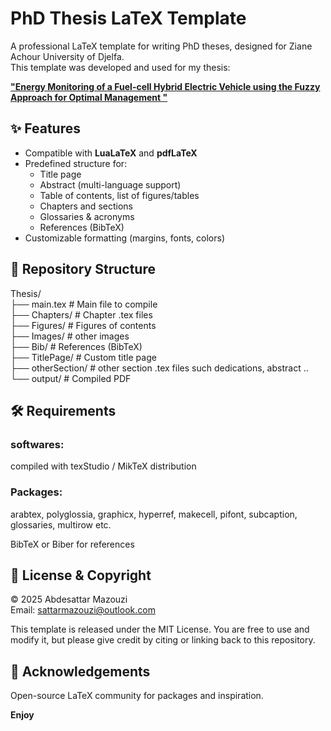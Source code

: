 # PhD Thesis LaTeX Template

A professional LaTeX template for writing PhD theses, designed for Ziane Achour University of Djelfa.  
This template was developed and used for my thesis:

[**"Energy Monitoring of a Fuel-cell Hybrid Electric Vehicle using the Fuzzy Approach for Optimal Management "**](https://www.researchgate.net/profile/Abdesattar-Mazouzi?ev=hdr_xprf)



## ✨ Features
- Compatible with **LuaLaTeX** and **pdfLaTeX**
- Predefined structure for:
  - Title page
  - Abstract (multi-language support)
  - Table of contents, list of figures/tables
  - Chapters and sections
  - Glossaries & acronyms
  - References (BibTeX)
- Customizable formatting (margins, fonts, colors)

## 📂 Repository Structure
Thesis/ <br>
├── main.tex # Main file to compile <br>
├── Chapters/ # Chapter .tex files<br>
├── Figures/ # Figures of contents <br>
├── Images/ # other images <br>
├── Bib/ # References (BibTeX) <br>
├── TitlePage/ # Custom title page<br>
├── otherSection/ # other section .tex files such dedications, abstract .. <br>
└── output/ # Compiled PDF

## 🛠 Requirements

### softwares:

compiled with texStudio / MikTeX distribution

### Packages:

arabtex, polyglossia, graphicx, hyperref, makecell, pifont, subcaption, glossaries, multirow etc.

BibTeX or Biber for references

## 📖 License & Copyright

© 2025 Abdesattar Mazouzi <br>
Email: [sattarmazouzi@outlook.com](mailto:sattarmazouzi@outlook.com)

This template is released under the MIT License.
You are free to use and modify it, but please give credit by citing or linking back to this repository.

## 🙏 Acknowledgements

Open-source LaTeX community for packages and inspiration. 

__Enjoy__